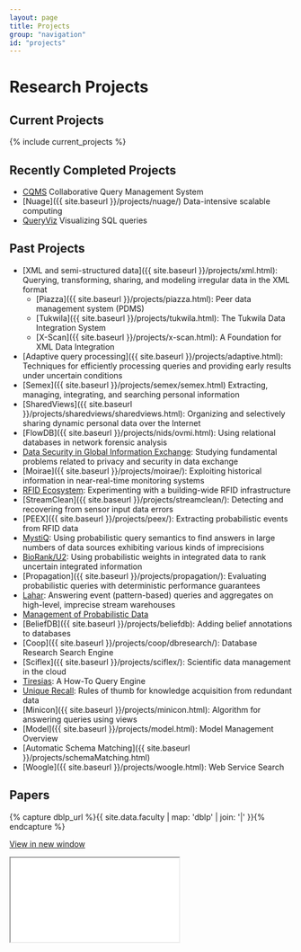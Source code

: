 ```yaml
---
layout: page
title: Projects
group: "navigation"
id: "projects"
---
```


# Research Projects

## Current Projects

{% include current_projects %}

## Recently Completed Projects

* [CQMS](http://cqms.cs.washington.edu/CQMS.html) Collaborative Query Management System
* [Nuage]({{ site.baseurl }}/projects/nuage/) Data-intensive scalable computing
* [QueryViz](http://queryviz.com) Visualizing SQL queries

## Past Projects

* [XML and semi-structured data]({{ site.baseurl }}/projects/xml.html): Querying, transforming, sharing, and modeling irregular data in the XML format
  * [Piazza]({{ site.baseurl }}/projects/piazza.html): Peer data management system (PDMS)
  * [Tukwila]({{ site.baseurl }}/projects/tukwila.html): The Tukwila Data Integration System
  * [X-Scan]({{ site.baseurl }}/projects/x-scan.html): A Foundation for XML Data Integration
* [Adaptive query processing]({{ site.baseurl }}/projects/adaptive.html): Techniques for efficiently processing queries and providing early results under uncertain conditions
* [Semex]({{ site.baseurl }}/projects/semex/semex.html) Extracting, managing, integrating, and searching personal information
* [SharedViews]({{ site.baseurl }}/projects/sharedviews/sharedviews.html): Organizing and selectively sharing dynamic personal data over the Internet
* [FlowDB]({{ site.baseurl }}/projects/nids/ovmi.html): Using relational databases in network forensic analysis
* [Data Security in Global Information Exchange](http://www.cs.washington.edu/homes/suciu/project-security.html): Studying fundamental problems related to privacy and security in data exchange
* [Moirae]({{ site.baseurl }}/projects/moirae/): Exploiting historical information in near-real-time monitoring systems
* [RFID Ecosystem](http://rfid.cs.washington.edu/): Experimenting with a building-wide RFID infrastructure
* [StreamClean]({{ site.baseurl }}/projects/streamclean/): Detecting and recovering from sensor input data errors
* [PEEX]({{ site.baseurl }}/projects/peex/): Extracting probabilistic events from RFID data
* [MystiQ](http://www.cs.washington.edu/homes/suciu/project-mystiq.html): Using probabilistic query semantics to find answers in large numbers of data sources exhibiting various kinds of imprecisions
* [BioRank/U2](http://biomediator.org/): Using probabilistic weights in integrated data to rank uncertain integrated information
* [Propagation]({{ site.baseurl }}/projects/propagation/): Evaluating probabilistic queries with deterministic performance guarantees
* [Lahar](http://lahar.cs.washington.edu/): Answering event (pattern-based) queries and aggregates on high-level, imprecise stream warehouses
* [Management of Probabilistic Data](http://www.cs.washington.edu/homes/suciu/project-probDB.html)
* [BeliefDB]({{ site.baseurl }}/projects/beliefdb): Adding belief annotations to databases
* [Coop]({{ site.baseurl }}/projects/coop/dbresearch/): Database Research Search Engine
* [Sciflex]({{ site.baseurl }}/projects/sciflex/): Scientific data management in the cloud
* [Tiresias](http://people.cs.umass.edu/~ameli/projects/tiresias/): A How-To Query Engine
* [Unique Recall](http://uniquerecall.com/): Rules of thumb for knowledge acquisition from redundant data
* [Minicon]({{ site.baseurl }}/projects/minicon.html): Algorithm for answering queries using views
* [Model]({{ site.baseurl }}/projects/model.html): Model Management Overview
* [Automatic Schema Matching]({{ site.baseurl }}/projects/schemaMatching.html)
* [Woogle]({{ site.baseurl }}/projects/woogle.html): Web Service Search


## Papers

{% capture dblp_url %}{{ site.data.faculty | map: 'dblp' | join: '|' }}{% endcapture %}

<p><a href="//dblp.uni-trier.de/search/publ?q={{ dblp_url }}" target="_blank">View in new window</a></p>
<iframe class="papers-iframe" src="//dblp.uni-trier.de/search/publ?q={{ dblp_url }}"></iframe>